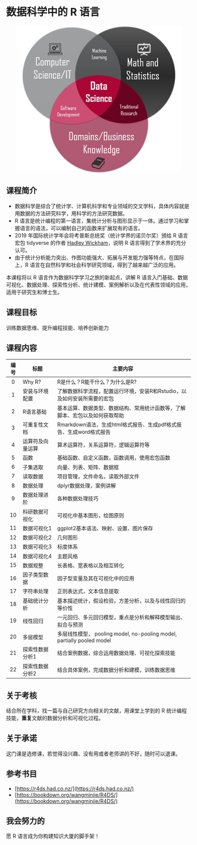 # 数据科学中的 R 语言 


<p style="text-align:center;"><img src="data_science.jpg" height="400px" width="450px"></p>



## 课程简介

- 数据科学是综合了统计学、计算机科学和专业领域的交叉学科，具体内容就是用数据的方法研究科学，用科学的方法研究数据。
- R 语言是统计编程的第一语言，集统计分析与图形显示于一体。通过学习和掌握语言的语法，可以编制自己的函数来扩展现有的语言。
- 2019 年国际统计学年会将考普斯总统奖（统计学界的诺贝尔奖）颁给 R 语言宏包 tidyverse 的作者  [Hadley Wickham](http://hadley.nz/)，说明 R 语言得到了学术界的充分认可。
- 由于统计分析能力突出、作图功能强大、拓展与开发能力强等特点，在国际上，R 语言在自然科学和社会科学研究领域，得到了越来越广泛的应用。

本课程将以 R 语言作为数据科学学习之旅的新起点，讲解 R 语言入门基础、数据可视化、数据处理、探索性分析、统计建模、案例解析以及在代表性领域的应用，适用于研究生和博士生。


## 课程目标
训练数据思维、提升编程技能、培养创新能力


## 课程内容 

| 编号 	| 标题             	| 主要内容                                                                     	|
|:----:	|------------------	|------------------------------------------------------------------------------	|
|   0  	| Why R?           	| R是什么？R能干什么？为什么是R?                                               	|
|   1  	| 安装与环境配置   	| 了解数据科学流程，配置运行环境，安装R和Rstudio，以及如何安装所需要的宏包     	|
|   2  	| R语言基础        	| 基本运算、数据类型、数据结构、常用统计函数等，了解脚本、宏包以及如何获取帮助 	|
|   3  	| 可重复性文档     	| Rmarkdown语法，生成html格式报告、生成pdf格式报告、生成word格式报告           	|
|   4  	| 运算符及向量运算 	| 算术运算符，关系运算符，逻辑运算符等                                         	|
|   5  	| 函数             	| 基础函数、自定义函数，函数调用，使用宏包函数                                 	|
|   6  	| 子集选取         	| 向量、列表、矩阵、数据框                                                     	|
|   7  	| 读取数据         	| 项目管理，文件命名，读取外部文件                                             	|
|   8  	| 数据处理         	| dplyr数据处理，案例讲解                                                      	|
|   9  	| 数据处理进阶     	| 各种数据处理技巧                                                             	|
|  10  	| 科研数据可视化   	| 可视化中基本图形，绘图原则                                                   	|
|  11  	| 数据可视化1      	| ggplot2基本语法、映射、设置、图片保存                                        	|
|  12  	| 数据可视化2      	| 几何图形                                                                     	|
|  13  	| 数据可视化3      	| 标度体系                                                                     	|
|  14  	| 数据可视化4      	| 主题风格                                                                     	|
|  15  	| 数据规整         	| 长表格、宽表格以及相互转化                                                   	|
|  16  	| 因子类型数据     	| 因子型变量及其在可视化中的应用                                               	|
|  17  	| 字符串处理       	| 正则表达式，文本信息提取                                                     	|
|  18  	| 基础统计分析     	| 基本描述统计，假设检验，方差分析，以及与线性回归的等价性                     	|
|  19  	| 线性回归         	| 一元回归、多元回归模型，重点是分析和解释模型输出、拟合与预测                 	|
|  20  	| 多层模型         	| 多层线性模型， pooling model, no-pooling model, partially pooled model       	|
|  21  	| 探索性数据分析1  	| 结合案例数据，综合运用数据处理、可视化探索技能                               	|
|  22  	| 探索性数据分析2  	| 结合具体案例，完成数据分析和建模，训练数据思维                               	|


## 关于考核
结合所在学科，找一篇与自己研究方向相关的文献，用课堂上学到的 R 统计编程技能，**重复**文献的数据分析和可视化过程。


## 关于承诺
这门课是选修课，若觉得没兴趣、没有用或者老师讲的不好，随时可以退课。


## 参考书目
- [https://r4ds.had.co.nz/](https://r4ds.had.co.nz/)
- [https://bookdown.org/wangminjie/R4DS/](https://bookdown.org/wangminjie/R4DS/)




## 我会努力的
愿 R 语言成为你构建知识大厦的脚手架！
